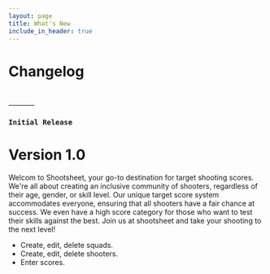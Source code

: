 ```yaml
---
layout: page
title: What's New
include_in_header: true
---
```


# Changelog

<br>
________
<br>

### `Initial Release`
# **Version 1.0**
Welcom to Shootsheet, your go-to destination for target shooting scores. We're all about creating an inclusive community of shooters, regardless of their age, gender, or skill level. Our unique target score system accommodates everyone, ensuring that all shooters have a fair chance at success. We even have a high score category for those who want to test their skills against the best. Join us at shootsheet and take your shooting to the next level! 

- Create, edit, delete squads.
- Create, edit, delete shooters.
- Enter scores.

<br>
